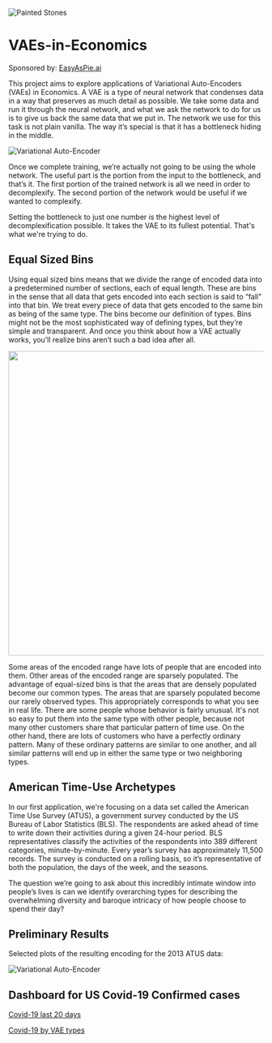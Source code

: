 ![Painted Stones](Resources/PaintedStones.png)

# VAEs-in-Economics
Sponsored by: [EasyAsPie.ai](http://easyaspie.ai/home)

This project aims to explore applications of Variational Auto-Encoders (VAEs) in Economics. A VAE is a type of neural network that condenses data in a way that preserves as much detail as possible. We take some data and run it through the neural network, and what we ask the network to do for us is to give us back the same data that we put in. The network we use for this task is not plain vanilla. The way it’s special is that it has a bottleneck hiding in the middle.

![Variational Auto-Encoder](Resources/VAE.png)

Once we complete training, we’re actually not going to be using the whole network. The useful part is the portion from the input to the bottleneck, and that’s it. The first portion of the trained network is all we need in order to decomplexify. The second portion of the network would be useful if we wanted to complexify.

Setting the bottleneck to just one number is the highest level of decomplexification possible. It takes the VAE to its fullest potential. That's what we're trying to do.

## Equal Sized Bins 

Using equal sized bins means that we divide the range of encoded data into a predetermined number of sections, each of equal length. These are bins in the sense that all data that gets encoded into each section is said to “fall” into that bin. We treat every piece of data that gets encoded to the same bin as being of the same type. The bins become our definition of types. Bins might not be the most sophisticated way of defining types, but they’re simple and transparent. And once you think about how a VAE actually works, you’ll realize bins aren’t such a bad idea after all.

<p align="center">
<img src="Resources/EqualSizedBins.png" width="600">
</p>

Some areas of the encoded range have lots of people that are encoded into them. Other areas of the encoded range are sparsely populated. The advantage of equal-sized bins is that the areas that are densely populated become our common types. The areas that are sparsely populated become our rarely observed types. This appropriately corresponds to what you see in real life. There are some people whose behavior is fairly unusual. It's not so easy to put them into the same type with other people, because not many other customers share that particular pattern of time use. On the other hand, there are lots of customers who have a perfectly ordinary pattern. Many of these ordinary patterns are similar to one another, and all similar patterns will end up in either the same type or two neighboring types.


## American Time-Use Archetypes

In our first application, we're focusing on a data set called the American Time Use Survey (ATUS), a government survey conducted by the US Bureau of Labor Statistics (BLS). The respondents are asked ahead of time to write down their activities during a given 24-hour period. BLS representatives classify the activities of the respondents into 389 different categories, minute-by-minute. Every year’s survey has approximately 11,500 records. The survey is conducted on a rolling basis, so it’s representative of both the population, the days of the week, and the seasons. 

The question we’re going to ask about this incredibly intimate window into people’s lives is can we identify overarching types for describing the overwhelming diversity and baroque intricacy of how people choose to spend their day?

## Preliminary Results 

Selected plots of the resulting encoding for the 2013 ATUS data:

![Variational Auto-Encoder](https://github.com/yaniv256/VAEs-in-Economics/blob/master/Resources/plot_dist_type.png?raw=true)


## Dashboard for US Covid-19 Confirmed cases


[Covid-19 last 20 days](https://yaniv256.github.io/VAEs-in-Economics/Corona_evolving_distribution.html)

[Covid-19 by VAE types](https://yaniv256.github.io/VAEs-in-Economics/Corona_rainbow.html)
